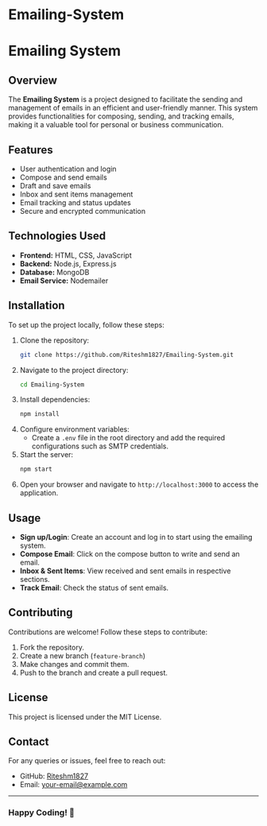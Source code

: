 # Emailing-System

# Emailing System

## Overview
The **Emailing System** is a project designed to facilitate the sending and management of emails in an efficient and user-friendly manner. This system provides functionalities for composing, sending, and tracking emails, making it a valuable tool for personal or business communication.

## Features
- User authentication and login
- Compose and send emails
- Draft and save emails
- Inbox and sent items management
- Email tracking and status updates
- Secure and encrypted communication

## Technologies Used
- **Frontend:** HTML, CSS, JavaScript
- **Backend:** Node.js, Express.js
- **Database:** MongoDB
- **Email Service:** Nodemailer

## Installation
To set up the project locally, follow these steps:

1. Clone the repository:
   ```sh
   git clone https://github.com/Riteshm1827/Emailing-System.git
   ```
2. Navigate to the project directory:
   ```sh
   cd Emailing-System
   ```
3. Install dependencies:
   ```sh
   npm install
   ```
4. Configure environment variables:
   - Create a `.env` file in the root directory and add the required configurations such as SMTP credentials.
5. Start the server:
   ```sh
   npm start
   ```
6. Open your browser and navigate to `http://localhost:3000` to access the application.

## Usage
- **Sign up/Login**: Create an account and log in to start using the emailing system.
- **Compose Email**: Click on the compose button to write and send an email.
- **Inbox & Sent Items**: View received and sent emails in respective sections.
- **Track Email**: Check the status of sent emails.

## Contributing
Contributions are welcome! Follow these steps to contribute:
1. Fork the repository.
2. Create a new branch (`feature-branch`)
3. Make changes and commit them.
4. Push to the branch and create a pull request.

## License
This project is licensed under the MIT License.

## Contact
For any queries or issues, feel free to reach out:
- GitHub: [Riteshm1827](https://github.com/Riteshm1827)
- Email: your-email@example.com

---
### Happy Coding! 🚀

